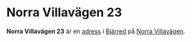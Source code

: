# Norra Villavägen 23

**Norra Villavägen 23** är en [adress](adress) i [Bjärred](Bjärred) på [Norra Villavägen](Norra%20Villavägen).
